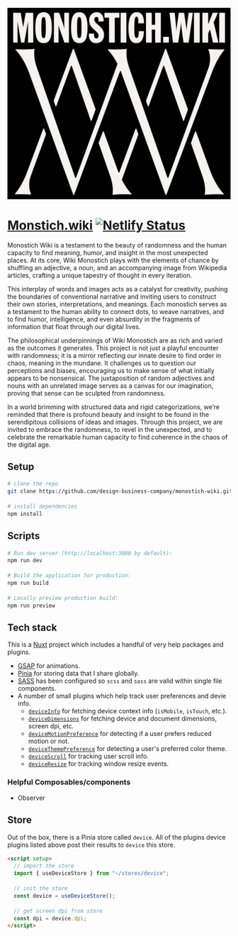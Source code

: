 ![](./public/thumb.png)

# [Monstich.wiki](https://monostich.wiki) [![Netlify Status](https://api.netlify.com/api/v1/badges/24ba5021-d39b-490c-bc70-da28185c7684/deploy-status)](https://app.netlify.com/sites/monostich-wiki/deploys)

Monostich Wiki is a testament to the beauty of randomness and the human capacity to find meaning, humor, and insight in the most unexpected places. At its core, Wiki Monostich plays with the elements of chance by shuffling an adjective, a noun, and an accompanying image from Wikipedia articles, crafting a unique tapestry of thought in every iteration.

This interplay of words and images acts as a catalyst for creativity, pushing the boundaries of conventional narrative and inviting users to construct their own stories, interpretations, and meanings. Each monostich serves as a testament to the human ability to connect dots, to weave narratives, and to find humor, intelligence, and even absurdity in the fragments of information that float through our digital lives.

The philosophical underpinnings of Wiki Monostich are as rich and varied as the outcomes it generates. This project is not just a playful encounter with randomness; it is a mirror reflecting our innate desire to find order in chaos, meaning in the mundane. It challenges us to question our perceptions and biases, encouraging us to make sense of what initially appears to be nonsensical. The juxtaposition of random adjectives and nouns with an unrelated image serves as a canvas for our imagination, proving that sense can be sculpted from randomness.

In a world brimming with structured data and rigid categorizations, we’re reminded that there is profound beauty and insight to be found in the serendipitous collisions of ideas and images. Through this project, we are invited to embrace the randomness, to revel in the unexpected, and to celebrate the remarkable human capacity to find coherence in the chaos of the digital age.

## Setup

```bash
# clone the repo
git clone https://github.com/design-business-company/monostich-wiki.git

# install dependencies
npm install
```

## Scripts

```bash
# Run dev server (http://localhost:3000 by default):
npm run dev

# Build the application for production:
npm run build

# Locally preview production build:
npm run preview
```

## Tech stack

This is a [Nuxt](https://nuxt.com/docs/getting-started/introduction) project which includes a handful of very help packages and plugins.

- [GSAP](https://gsap.com/docs/v3/) for animations.
- [Pinia](https://pinia.vuejs.org/introduction.html) for storing data that I share globally.
- [SASS](https://sass-lang.com/documentation/) has been configured so `scss` and `sass` are valid within single file components.
- A number of small plugins which help track user preferences and devie info.
  - [`deviceInfo`](./plugins/device/deviceInfo.ts) for fetching device context info (`isMobile`, `isTouch`, etc.).
  - [`deviceDimensions`](./plugins/device/deviceDimensions.ts) for fetching device and document dimensions, screen dpi, etc.
  - [`deviceMotionPreference`](./plugins/device/deviceMotionPreference.ts) for detecting if a user prefers reduced motion or not.
  - [`deviceThemePreference`](./plugins/device/deviceThemePreference.ts) for detecting a user's preferred color theme.
  - [`deviceScroll`](./plugins/device/deviceScroll.ts) for tracking user scroll info.
  - [`deviceResize`](./plugins/device/deviceResize.ts) for tracking window resize events.

### Helpful Composables/components

- Observer

## Store

Out of the box, there is a Pinia store called `device`. All of the plugins device plugins listed above post their results to `device` this store.

```html
<script setup>
  // import the store
  import { useDeviceStore } from "~/stores/device";

  // init the store
  const device = useDeviceStore();

  // get screen dpi from store
  const dpi = device.dpi;
</script>
```
